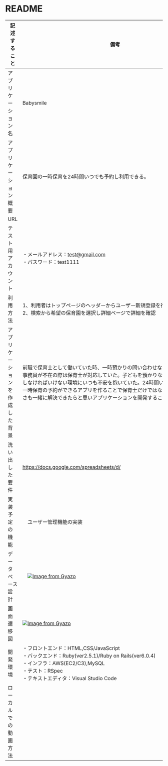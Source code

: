 # README

| 記述すること                |                               備考                                   |
| --------------------------| ------------------------------------------------------------------- |
| アプリケーション名           | Babysmile                                                           |
| アプリケーション概要         | 保育園の一時保育を24時間いつでも予約し利用できる。                           |
| URL                       |                                                                     |
| テスト用アカウント           | ・メールアドレス：test@gmail.com<br>・パスワード：test1111                |
| 利用方法                   | 1、利用者はトップページのヘッダーからユーザー新規登録を行う。<br>2、検索から希望の保育園を選択し詳細ページで詳細を確認||する。<br>3、予約ボタンのカレンダーから一時保育の日時を選択し予約することができる。                            |
| アプリケーションを作成した背景 | 前職で保育士として働いていた時、一時預かりの問い合わせなど頻繁に電話があり事務員が不在の際は保育士が対応していた。子どもを預かりながら電話対応などをしなければいけない環境にいつも不安を抱いていた。24時間いつでもアプリから一時保育の予約ができるアプリを作ることで保育士だけではなく保護者の方の便利さも一緒に解決できたらと思いアプリケーションを開発することにした。                             |
| 洗い出した要件              | https://docs.google.com/spreadsheets/d/                              |　　　　　　　　　　　　　　　　　1f9zQDL-dqZ7h0NvEaCKTYcCKb4KnkyUURVhjP_R3Z_k/edit?usp=sharing         |
| 実装予定の機能               |　ユーザー管理機能の実装                                                 |
| データベース設計             |　[![Image from Gyazo](https://i.gyazo.com/cf4f2746fab756434b60b83149da9c07.png)](https://gyazo.com/cf4f2746fab756434b60b83149da9c07)   　　　　　　　　　　　　　　　　　　　　　　　　　　　　　　　　　　      |
| 画面遷移図                  | [![Image from Gyazo](https://i.gyazo.com/a7dcf91868c5502eed6887f490aadcc1.png)](https://gyazo.com/a7dcf91868c5502eed6887f490aadcc1)   　　　　　　　　　　　　　　　　　　　　　　　　　　　　　　　　　　　　　 |
| 開発環境                    |・フロントエンド：HTML,CSS/JavaScript<br>・バックエンド：Ruby(ver2.5.1)/Ruby on Rails(ver6.0.4)<br>・インフラ：AWS(EC2/C3),MySQL<br>・テスト：RSpec<br>・テキストエディタ：Visual Studio Code<br>                   |
| ローカルでの動画方法          |                                                                      |